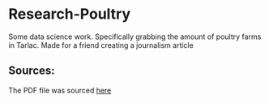 # Research-Poultry

Some data science work. Specifically grabbing the amount of poultry farms in Tarlac. Made for a friend creating a journalism article

## Sources:
The PDF file was sourced [here](https://www.bai.gov.ph/media/qpshyx3k/bai-darfo-registered-poultry-facilities-as-of-april-30-2023.pdf)
